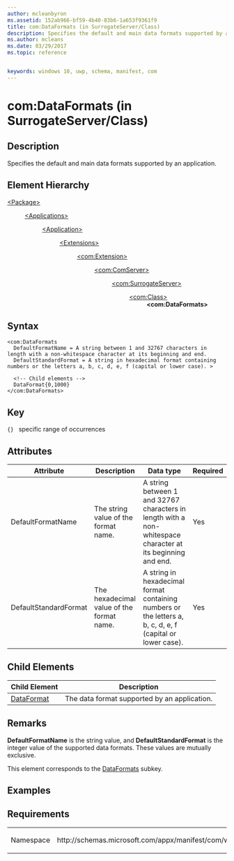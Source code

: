 ```yaml
---
author: mcleanbyron
ms.assetid: 152ab966-bf59-4b40-83b6-1a653f9361f9
title: com:DataFormats (in SurrogateServer/Class)
description: Specifies the default and main data formats supported by an application.
ms.author: mcleans
ms.date: 03/29/2017
ms.topic: reference


keywords: windows 10, uwp, schema, manifest, com
---
```



# com:DataFormats (in SurrogateServer/Class)

## Description
Specifies the default and main data formats supported by an application.

## Element Hierarchy
<dl>
<dt><a href="element-package.md">&lt;Package&gt;</a></dt>
<dd>
<dl>
<dt><a href="element-applications.md">&lt;Applications&gt;</a></dt>
<dd>
<dl>
<dt><a href="element-application.md">&lt;Application&gt;</a></dt>
<dd>
<dl>
<dt><a href="element-1-extensions.md">&lt;Extensions&gt;</a></dt>
<dd>
<dl>
<dt><a href="element-com-extension.md">&lt;com:Extension&gt;</a></dt>
<dd>
<dl>
<dt><a href="element-com-comserver.md">&lt;com:ComServer&gt;</a></dt>
<dd>
<dl>
<dt><a href="element-com-surrogateserver.md">&lt;com:SurrogateServer&gt;</a></dt>
<dd>
<dl>
<dt><a href="element-com-surrogateserver-class.md">&lt;com:Class&gt;</a></dt>
<dd><b>&lt;com:DataFormats&gt;</b></dd>
</dl>
</dd>
</dl>
</dd>
</dl>
</dd>
</dl>
</dd>
</dl>
</dd>
</dl>
</dd>
</dl>
</dd>
</dl>


## Syntax
```syntax
<com:DataFormats
  DefaultFormatName = A string between 1 and 32767 characters in length with a non-whitespace character at its beginning and end.
  DefaultStandardFormat = A string in hexadecimal format containing numbers or the letters a, b, c, d, e, f (capital or lower case). >

  <!-- Child elements -->
  DataFormat{0,1000}
</com:DataFormats>
```

## Key
`{}`   specific range of occurrences 

## Attributes

| Attribute | Description | Data type | Required |
|-----------|-------------|-----------|----------|
| DefaultFormatName | The string value of the format name. | A string between 1 and 32767 characters in length with a non-whitespace character at its beginning and end. | Yes |
| DefaultStandardFormat | The hexadecimal value of the format name. | A string in hexadecimal format containing numbers or the letters a, b, c, d, e, f (capital or lower case). | Yes |

## Child Elements

| Child Element | Description |
|---------------|-------------|
| [DataFormat](element-com-surrogate-dataformat.md) | The data format supported by an application. |

## Remarks
**DefaultFormatName** is the string value, and **DefaultStandardFormat** is the integer value of the supported data formats. These values are mutually exclusive.

This element corresponds to the [DataFormats](https://msdn.microsoft.com/library/windows/desktop/ms678525.aspx) subkey.

## Examples

## Requirements
<table>
<colgroup>
<col width="50%" />
<col width="50%" />
</colgroup>
<tbody>
<tr class="odd">
<td><p>Namespace</p></td>
<td><p>http://schemas.microsoft.com/appx/manifest/com/windows10</p></td>
</tr>
</tbody>
</table>